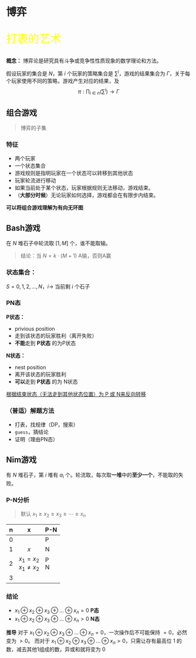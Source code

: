 # 博弈
<p style="color: yellow;font-size: 30px;"> 打表的艺术 </p>

**概念：** 博弈论是研究具有斗争或竞争性性质现象的数学理论和方法。

假设玩家的集合是 $N$，第 $i$ 个玩家的策略集合是 $\sum ^i$，游戏的结果集合为 $\Gamma$，关于每个玩家使用不同的策略，游戏产生对应的结果，及
$$ \pi: \prod_{i \in n} (\sum^i) \rightarrow \Gamma $$

## 组合游戏
> 博弈的子集
### 特征
- 两个玩家
- 一个状态集合
- 游戏规则是指明玩家在一个状态可以转移到其他状态
- 玩家轮流进行移动
- 如果当前处于某个状态，玩家根据规则无法移动，游戏结束。
- （**大部分时候**）无论玩家如何选择，游戏都会在有限步内结束。

**可以将组合游戏理解为有向无环图**

## Bash游戏
在 $N$ 堆石子中轮流取 $[1,M]$ 个，谁不能取输。

> 结论：当 $N = k \cdot (M+1)$ A输，否则A赢

### 状态集合：
$S = {0,1,2,\ldots,N}$，$i\rightarrow$ 当前剩 $i$ 个石子
### PN态
**P状态：**
- privious position
- 走到该状态的玩家胜利（离开失败）
- **不能**走到 **P状态** 的为P状态

**N状态：**
- nest position
- 离开该状态的玩家胜利
- **可以**走到 **P状态** 的为 N状态

<u>根据结束状态（无法走到其他状态位置）为 P 或 N来反向转移</u>

### （普适）解题方法
- 打表，找规律（DP，搜索）
- `guess`，猜结论
- 证明（理由PN态）

 
## Nim游戏
有 $N$ 堆石子，第 $i$ 堆有 $a_i$ 个。轮流取，每次取**一堆**中的**至少一个**，不能取的失败。
### P-N分析
> 默认 $x_1 \ge x_2 \ge x_3 \ge \cdots \ge x_n$

|n|x|P-N|
|-|:-:|-|
|0||P|
|1|$x$|N|
|2|$x_1 = x_2$</br>$x_1 \ne x_2$|P</br>N|
|3|
### 结论
- $x_1 \oplus x_2 \oplus x_3 \oplus \ldots \oplus x_n = 0$ **P态**
- $x_1 \oplus x_2 \oplus x_3 \oplus \ldots \oplus x_n > 0$ **N态**

**推导**
对于 $x_1 \oplus x_2 \oplus x_3 \oplus \ldots \oplus x_n = 0$，一次操作后不可能保持 $=0$，必然变为 $> 0$。
而对于 $x_1 \oplus x_2 \oplus x_3 \oplus \ldots \oplus x_n > 0$，只需让存有最高位 $1$ 的数，减去其他1组成的数，异或和就将变为 $0$


